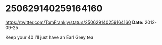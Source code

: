 # 250629140259164160
https://twitter.com/TomFrankly/status/250629140259164160
**Date:** 2012-09-25

Keep your 40 I’ll just have an Earl Grey tea

